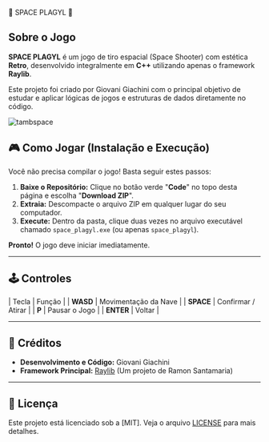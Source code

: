 🚀 SPACE PLAGYL 🚀

## Sobre o Jogo

**SPACE PLAGYL** é um jogo de tiro espacial (Space Shooter) com estética **Retro**, desenvolvido integralmente em **C++** utilizando apenas o framework **Raylib**.

Este projeto foi criado por Giovani Giachini com o principal objetivo de estudar e aplicar lógicas de jogos e estruturas de dados diretamente no código.


![tambspace](https://github.com/user-attachments/assets/d2601a5c-483e-4fc2-84f0-7ff7d20372d6)


## 🎮 Como Jogar (Instalação e Execução)

Você não precisa compilar o jogo! Basta seguir estes passos:

1.  **Baixe o Repositório:** Clique no botão verde "**Code**" no topo desta página e escolha "**Download ZIP**".
2.  **Extraia:** Descompacte o arquivo ZIP em qualquer lugar do seu computador.
3.  **Execute:** Dentro da pasta, clique duas vezes no arquivo executável chamado `space_plagyl.exe` (ou apenas `space_plagyl`).

**Pronto!** O jogo deve iniciar imediatamente.

---

## 🕹 Controles

| Tecla           | Função |
| **WASD**   | Movimentação da Nave |
| **SPACE**   | Confirmar / Atirar |
| **P**         | Pausar o Jogo |
| **ENTER**  | Voltar |

---

## 👥 Créditos

* **Desenvolvimento e Código:** Giovani Giachini
* **Framework Principal:** [Raylib](https://www.raylib.com/) (Um projeto de Ramon Santamaria)

---

## 📝 Licença

Este projeto está licenciado sob a [MIT]. Veja o arquivo [LICENSE](LICENSE) para mais detalhes.
